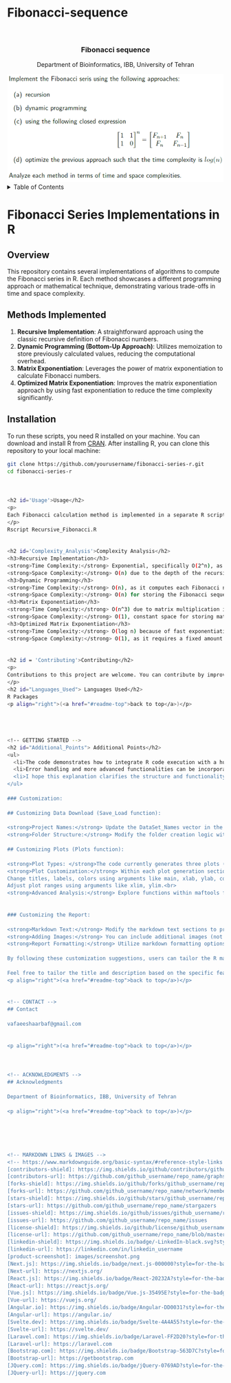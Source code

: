 # Fibonacci-sequence
<!-- Improved compatibility of back to top link: See: https://github.com/othneildrew/Best-README-Template/pull/73 -->
<a name="readme-top"></a>



<!-- PROJECT LOGO -->
<br />
<div align="center">

<h3 align="center">Fibonacci sequence </h3>

  <p align="center">
    Department of Bioinformatics, IBB, University of Tehran
    <br />
  </p>
</div>


<div align="center">
  <img src="Logo.png" alt="Alt text">
</div>

<!-- TABLE OF CONTENTS -->
<details>
  <summary>Table of Contents</summary>
  <ol>
    <li>
      <a href="#Description">Description</a>
    </li>
    <li><a href="#R_Markdown_Structure">R Markdown Structure</a></li>
    <li><a href="#Code_Functionality">Code Functionality</a></li>
    <li><a href="#Languages_Used">Languages Used</a></li>
    <li><a href="#Additional_Points">Additional Points</a></li>
    <li>
      <a href="#Customization">Customization</a>
    </li>
    <li><a href="#Contact">Contact</a></li>
  </ol>
</details>



<!-- ABOUT THE PROJECT -->
# Fibonacci Series Implementations in R

## Overview
This repository contains several implementations of algorithms to compute the Fibonacci series in R. Each method showcases a different programming approach or mathematical technique, demonstrating various trade-offs in time and space complexity.

## Methods Implemented
1. **Recursive Implementation**: A straightforward approach using the classic recursive definition of Fibonacci numbers.
2. **Dynamic Programming (Bottom-Up Approach)**: Utilizes memoization to store previously calculated values, reducing the computational overhead.
3. **Matrix Exponentiation**: Leverages the power of matrix exponentiation to calculate Fibonacci numbers.
4. **Optimized Matrix Exponentiation**: Improves the matrix exponentiation approach by using fast exponentiation to reduce the time complexity significantly.

## Installation
To run these scripts, you need R installed on your machine. You can download and install R from [CRAN](https://cran.r-project.org/). After installing R, you can clone this repository to your local machine:
```bash
git clone https://github.com/yourusername/fibonacci-series-r.git
cd fibonacci-series-r



<h2 id='Usage'>Usage</h2>
<p>
Each Fibonacci calculation method is implemented in a separate R script. You can execute each script directly from the R command line or through an R script execution command in the terminal. For example:
</p>
Rscript Recursive_Fibonacci.R


<h2 id='Complexity_Analysis'>Complexity Analysis</h2>
<h3>Recursive Implementation</h3>
<strong>Time Complexity:</strong> Exponential, specifically O(2^n), as each function call spawns two more calls.
<strong>Space Complexity:</strong> O(n) due to the depth of the recursion stack.
<h3>Dynamic Programming</h3>
<strong>Time Complexity:</strong> O(n), as it computes each Fibonacci number once.
<strong>Space Complexity:</strong> O(n) for storing the Fibonacci sequence up to n.
<h3>Matrix Exponentiation</h3>
<strong>Time Complexity:</strong> O(n^3) due to matrix multiplication in each loop iteration.
<strong>Space Complexity:</strong> O(1), constant space for storing matrices.
<h3>Optimized Matrix Exponentiation</h3>
<strong>Time Complexity:</strong> O(log n) because of fast exponentiation.
<strong>Space Complexity:</strong> O(1), as it requires a fixed amount of space for matrices.


<h2 id = 'Contributing'>Contributing</h2>
<p>
Contributions to this project are welcome. You can contribute by improving the code efficiency, adding new features, or fixing bugs. Please initiate a pull request or open an issue if you have suggestions or feedback.
</p>
<h2 id="Languages_Used"> Languages Used</h2>
R Packages 
<p align="right">(<a href="#readme-top">back to top</a>)</p>




<!-- GETTING STARTED -->
<h2 id="Additional_Points"> Additional Points</h2>
<ul>
  <li>The code demonstrates how to integrate R code execution with a human-readable report using R markdown.</li>
  <li>Error handling and more advanced functionalities can be incorporated to enhance the code's robustness.</li>
  <li>I hope this explanation clarifies the structure and functionality of the R markdown code itself.</li>
</ul>

### Customization:

## Customizing Data Download (Save_Load function):

<strong>Project Names:</strong> Update the DataSet_Names vector in the Save_Load function to include the desired TCGA project names you want to download data for.<bt>
<strong>Folder Structure:</strong> Modify the folder creation logic within Save_Load to create a more customized folder structure for downloaded data (e.g., by project type, data type).

## Customizing Plots (Plots function):

<strong>Plot Types: </strong>The code currently generates three plots (Lollipop, PlotVaf, plotmafSummary). You can remove or add different plots provided by the maftools package (e.g., mutation spectrum plots, waterfall plots).<br>
<strong>Plot Customization:</strong> Within each plot generation section (lollipopPlot, plotTiTv, plotmafSummary), you can modify function arguments to customize plot appearance:<br>
Change titles, labels, colors using arguments like main, xlab, ylab, col.<br>
Adjust plot ranges using arguments like xlim, ylim.<br>
<strong>Advanced Analysis:</strong> Explore functions within maftools for more in-depth analysis before plotting (e.g., filtering mutations, selecting specific genes).


### Customizing the Report:

<strong>Markdown Text:</strong> Modify the markdown text sections to provide more specific information about the datasets, plots, or analysis goals.<br>
<strong>Adding Images:</strong> You can include additional images (not generated by the code) in the markdown text to enhance the report.<br>
<strong>Report Formatting:</strong> Utilize markdown formatting options (bold, italics, headers) to structure and improve readability of the report.<br>

By following these customization suggestions, users can tailor the R markdown code to their specific TCGA data analysis requirements and generate informative reports.

Feel free to tailor the title and description based on the specific features and focus of your tool.
<p align="right">(<a href="#readme-top">back to top</a>)</p>


<!-- CONTACT -->
## Contact

vafaeeshaarbaf@gmail.com


<p align="right">(<a href="#readme-top">back to top</a>)</p>



<!-- ACKNOWLEDGMENTS -->
## Acknowledgments

Department of Bioinformatics, IBB, University of Tehran

<p align="right">(<a href="#readme-top">back to top</a>)</p>





<!-- MARKDOWN LINKS & IMAGES -->
<!-- https://www.markdownguide.org/basic-syntax/#reference-style-links -->
[contributors-shield]: https://img.shields.io/github/contributors/github_username/repo_name.svg?style=for-the-badge
[contributors-url]: https://github.com/github_username/repo_name/graphs/contributors
[forks-shield]: https://img.shields.io/github/forks/github_username/repo_name.svg?style=for-the-badge
[forks-url]: https://github.com/github_username/repo_name/network/members
[stars-shield]: https://img.shields.io/github/stars/github_username/repo_name.svg?style=for-the-badge
[stars-url]: https://github.com/github_username/repo_name/stargazers
[issues-shield]: https://img.shields.io/github/issues/github_username/repo_name.svg?style=for-the-badge
[issues-url]: https://github.com/github_username/repo_name/issues
[license-shield]: https://img.shields.io/github/license/github_username/repo_name.svg?style=for-the-badge
[license-url]: https://github.com/github_username/repo_name/blob/master/LICENSE.txt
[linkedin-shield]: https://img.shields.io/badge/-LinkedIn-black.svg?style=for-the-badge&logo=linkedin&colorB=555
[linkedin-url]: https://linkedin.com/in/linkedin_username
[product-screenshot]: images/screenshot.png
[Next.js]: https://img.shields.io/badge/next.js-000000?style=for-the-badge&logo=nextdotjs&logoColor=white
[Next-url]: https://nextjs.org/
[React.js]: https://img.shields.io/badge/React-20232A?style=for-the-badge&logo=react&logoColor=61DAFB
[React-url]: https://reactjs.org/
[Vue.js]: https://img.shields.io/badge/Vue.js-35495E?style=for-the-badge&logo=vuedotjs&logoColor=4FC08D
[Vue-url]: https://vuejs.org/
[Angular.io]: https://img.shields.io/badge/Angular-DD0031?style=for-the-badge&logo=angular&logoColor=white
[Angular-url]: https://angular.io/
[Svelte.dev]: https://img.shields.io/badge/Svelte-4A4A55?style=for-the-badge&logo=svelte&logoColor=FF3E00
[Svelte-url]: https://svelte.dev/
[Laravel.com]: https://img.shields.io/badge/Laravel-FF2D20?style=for-the-badge&logo=laravel&logoColor=white
[Laravel-url]: https://laravel.com
[Bootstrap.com]: https://img.shields.io/badge/Bootstrap-563D7C?style=for-the-badge&logo=bootstrap&logoColor=white
[Bootstrap-url]: https://getbootstrap.com
[JQuery.com]: https://img.shields.io/badge/jQuery-0769AD?style=for-the-badge&logo=jquery&logoColor=white
[JQuery-url]: https://jquery.com
